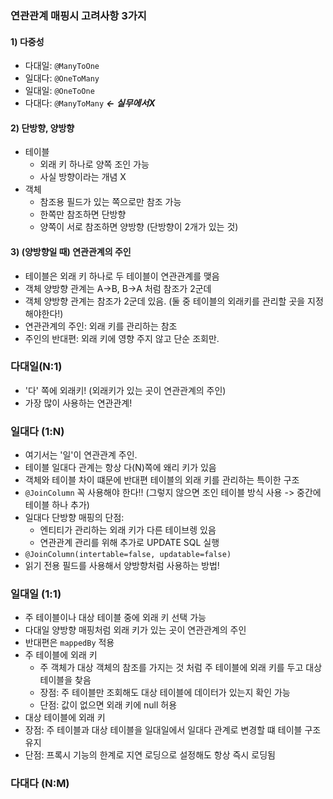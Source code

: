 ### 연관관계 매핑시 고려사항 3가지
#### 1) 다중성
- 다대일: `@ManyToOne`
- 일대다: `@OneToMany`
- 일대일: `@OneToOne`
- 다대다: `@ManyToMany` ___<- 실무에서X___
#### 2) 단방향, 양방향
- 테이블
  - 외래 키 하나로 양쪽 조인 가능
  - 사실 방향이라는 개념 X
- 객체
  - 참조용 필드가 있는 쪽으로만 참조 가능
  - 한쪽만 참조하면 단방향
  - 양쪽이 서로 참조하면 양방향 (단방향이 2개가 있는 것)
#### 3) (양방향일 때) 연관관계의 주인
- 테이블은 외래 키 하나로 두 테이블이 연관관계를 맺음
- 객체 양방향 관계는 A->B, B->A 처럼 참조가 2군데
- 객체 양방향 관계는 참조가 2군데 있음. (둘 중 테이블의 외래키를 관리할 곳을 지정해야한다!)
- 연관관계의 주인: 외래 키를 관리하는 참조
- 주인의 반대편: 외래 키에 영향 주지 않고 단순 조회만. 

### 다대일(N:1)
- '다' 쪽에 외래키! (외래키가 있는 곳이 연관관계의 주인)
- 가장 많이 사용하는 연관관계!

### 일대다 (1:N)
- 여기서는 '일'이 연관관계 주인. 
- 테이블 일대다 관계는 항상 다(N)쪽에 왜리 키가 있음
- 객체와 테이블 차이 떄문에 반대편 테이블의 외래 키를 관리하는 특이한 구조
- `@JoinColumn` 꼭 사용해야 한다!! (그렇지 않으면 조인 테이블 방식 사용 -> 중간에 테이블 하나 추가)
- 일대다 단방향 매핑의 단점:
  - 엔티티가 관리하는 외래 키가 다른 테이브렝 있음
  - 연관관계 관리를 위해 추가로 UPDATE SQL 실행
- `@JoinColumn(intertable=false, updatable=false)`
- 읽기 전용 필드를 사용해서 양방향처럼 사용하는 방법!

### 일대일 (1:1)
- 주 테이블이나 대상 테이블 중에 외래 키 선택 가능
- 다대일 양방향 매핑처럼 외래 키가 있는 곳이 연관관계의 주인
- 반대편은 `mappedBy` 적용
- 주 테이블에 외래 키
  - 주 객체가 대상 객체의 참조를 가지는 것 처럼 주 테이블에 외래 키를 두고 대상 테이블을 찾음
  - 장점: 주 테이블만 조회해도 대상 테이블에 데이터가 있는지 확인 가능
  - 단점: 값이 없으면 외래 키에 null 허용
 - 대상 테이블에 외래 키
  - 장점: 주 테이블과 대상 테이블을 일대일에서 일대다 관계로 변경할 떄 테이블 구조 유지
  - 단점: 프록시 기능의 한계로 지연 로딩으로 설정해도 항상 즉시 로딩됨
### 다대다 (N:M)
